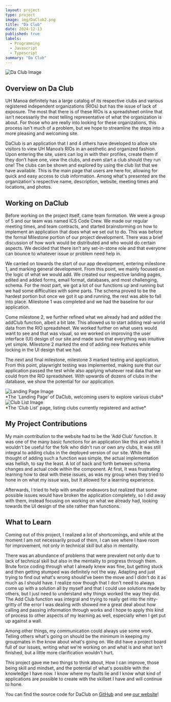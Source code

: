 ```yaml
---
layout: project
type: project
image: img/DaClub2.png
title: "Da Club"
date: 2024-12-13
published: true
labels:
  - Programming
  - Javascript
  - Typescript
summary: "Da Club"
---
```

<div>
<img class="img-fluid" src="{{ site.baseurl }}/img/DaClub.png" alt="Da Club Image"> 
</div>

<h2>Overview on Da Club</h2>
UH Manoa definitely has a large catalog of its respective clubs and various registered independent organizations (RIOs) but has the issue of lack of exposure. The most that there is of these RIOs is a spreadsheet online that isn’t necessarily the most telling representative of what the organization is about. For those who are really into looking for these organizations, this process isn't much of a problem, but we hope to streamline the steps into a more pleasing and welcoming site.

DaClub is an application that I and 4 others have developed to allow site visitors to view UH Manoa’s RIOs in an aesthetic and organized fashion. Upon entering the site, users can log in with their profiles, create them if they don’t have one, view the clubs, and even start a club should they run one! The clubs can be shown and explored by using the club list that we have available. This is the main page that users are here for, allowing for quick and easy access to club information. Among what's presented are the organization's respective name, description, website, meeting times and locations, and photos.



<h2>Working on DaClub</h2>

Before working on the project itself, came team formation. We were a group of 5 and our team was named ICS Code Crew. We made our regular meeting times, and team contracts, and started brainstorming on how to implement an application that does what we set out to do. This was before the formal Milestone portion of our project development. There was a brief discussion of how work would be distributed and who would do certain aspects. We decided that there isn't any set-in-stone role and that everyone can bounce to whatever issue or problem need help in.

We carried on towards the start of our app development, entering milestone 1, and marking general development. From this point, we mainly focused on the logic of what we would add. We created our respective landing pages, edited and added forms, email format, databases, and most challenging, schema. For the most part, we got a lot of our functions up and running but we had some difficulties with some parts. The schema proved to be the hardest portion but once we got it up and running, the rest was able to fall into place. Milestone 1 was completed and we had the baseline for our application. 

Come milestone 2, we further refined what we already had and added the addClub function, albeit a bit late. This allowed us to start adding real-world data from the RIO spreadsheet. We worked further on what users would want to see and that was visual, so we worked on improving the user interface (UI) design of our site and made sure that everything was intuitive yet simple. Milestone 2 marked the end of adding new features while locking in the UI design that we had.

The next and final milestone, milestone 3 marked testing and application. From this point, playwright testing was implemented, making sure that our application passed the test while also applying whatever real data that we could from the RIO spreadsheet. With upwards of dozens of clubs in the database, we show the potential for our application. 


<div>
<img class="img-fluid" src="{{ site.baseurl }}/img/LandingPage.png" alt="Landing Page Image"> 
</div>
*The 'Landing Page' of DaClub, welcoming users to explore various clubs*

<div>
<img class="img-fluid" src="{{ site.baseurl }}/img/ClubList.png" alt="Club List Image"> 
</div>
*The 'Club List' page, listing clubs currently registered and active*


<h2>My Project Contributions</h2>
My main contribution to the website had to be the 'Add Club' function. It was one of the many basic functions for an application like this and while it wouldn't be useful for the folk who didn't run or own any clubs, It was still integral to adding clubs in the deployed version of our site. While the thought of adding such a function was simple, the actual implementation was hellish, to say the least. A lot of back and forth between schema changes and actual code within the component. At first, It was frustrating learning how to deal with these issues, as was my group when they tried to hone in on what my issue was, but It allowed for a learning experience. 

Afterwards, I tried to help with smaller endeavors but realized that some possible issues would have broken the application completely, so I did away with them, instead focusing on working on what we already had, looking towards the UI design of the site rather than functions.

<h2>What to Learn</h2>
Coming out of this project, I realized a lot of shortcomings, and while at the moment I am not necessarily proud of them, I can see where I have room for improvement, not only in technical skill but also in mentality. 

There was an abundance of problems that were prevalent not only due to lack of technical skill but also in the mentality to progress through them. Brute force coding through what I already knew was fine, but getting stuck and then getting stumped was definitely not the way. Adapting and just trying to find out what's wrong should've been the move and I didn't do it as much as I should have. I realize now though that I don't need to always come up with a solution all by myself and that I could use solutions made by others, but I just need to understand why things worked the way they did. The Add Club function was integral and trying to really get into the nitty-gritty of the error I was dealing with showed me a great deal about how calling and passing information through works and I hope to apply this kind of process to other aspects of my learning as well, especially when I get put up against a wall. 

Among other things, my communication could always use some work. Telling others what's going on should be the minimum in keeping my groupmates in the know about what's going on. We did have a project board full of our issues, writing what we're working on and what is and what isn't finished, but a little more clarification wouldn't hurt. 

This project gave me two things to think about, How I can improve, those being skill and mindset, and the potential of what's possible with the knowledge I have now. I know where my faults lie and I know what kind of applications are possible to create with the skillset I have and will continue to hone. 




You can find the source code for DaClub on [GitHub](https://github.com/ics-314-code-crew)
and see [our website](https://daclub-omega.vercel.app/)!


